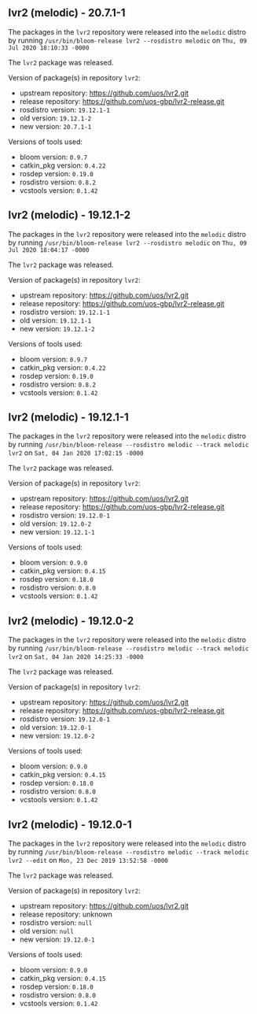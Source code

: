 ## lvr2 (melodic) - 20.7.1-1

The packages in the `lvr2` repository were released into the `melodic` distro by running `/usr/bin/bloom-release lvr2 --rosdistro melodic` on `Thu, 09 Jul 2020 18:10:33 -0000`

The `lvr2` package was released.

Version of package(s) in repository `lvr2`:

- upstream repository: https://github.com/uos/lvr2.git
- release repository: https://github.com/uos-gbp/lvr2-release.git
- rosdistro version: `19.12.1-1`
- old version: `19.12.1-2`
- new version: `20.7.1-1`

Versions of tools used:

- bloom version: `0.9.7`
- catkin_pkg version: `0.4.22`
- rosdep version: `0.19.0`
- rosdistro version: `0.8.2`
- vcstools version: `0.1.42`


## lvr2 (melodic) - 19.12.1-2

The packages in the `lvr2` repository were released into the `melodic` distro by running `/usr/bin/bloom-release lvr2 --rosdistro melodic` on `Thu, 09 Jul 2020 18:04:17 -0000`

The `lvr2` package was released.

Version of package(s) in repository `lvr2`:

- upstream repository: https://github.com/uos/lvr2.git
- release repository: https://github.com/uos-gbp/lvr2-release.git
- rosdistro version: `19.12.1-1`
- old version: `19.12.1-1`
- new version: `19.12.1-2`

Versions of tools used:

- bloom version: `0.9.7`
- catkin_pkg version: `0.4.22`
- rosdep version: `0.19.0`
- rosdistro version: `0.8.2`
- vcstools version: `0.1.42`


## lvr2 (melodic) - 19.12.1-1

The packages in the `lvr2` repository were released into the `melodic` distro by running `/usr/bin/bloom-release --rosdistro melodic --track melodic lvr2` on `Sat, 04 Jan 2020 17:02:15 -0000`

The `lvr2` package was released.

Version of package(s) in repository `lvr2`:

- upstream repository: https://github.com/uos/lvr2.git
- release repository: https://github.com/uos-gbp/lvr2-release.git
- rosdistro version: `19.12.0-1`
- old version: `19.12.0-2`
- new version: `19.12.1-1`

Versions of tools used:

- bloom version: `0.9.0`
- catkin_pkg version: `0.4.15`
- rosdep version: `0.18.0`
- rosdistro version: `0.8.0`
- vcstools version: `0.1.42`


## lvr2 (melodic) - 19.12.0-2

The packages in the `lvr2` repository were released into the `melodic` distro by running `/usr/bin/bloom-release --rosdistro melodic --track melodic lvr2` on `Sat, 04 Jan 2020 14:25:33 -0000`

The `lvr2` package was released.

Version of package(s) in repository `lvr2`:

- upstream repository: https://github.com/uos/lvr2.git
- release repository: https://github.com/uos-gbp/lvr2-release.git
- rosdistro version: `19.12.0-1`
- old version: `19.12.0-1`
- new version: `19.12.0-2`

Versions of tools used:

- bloom version: `0.9.0`
- catkin_pkg version: `0.4.15`
- rosdep version: `0.18.0`
- rosdistro version: `0.8.0`
- vcstools version: `0.1.42`


## lvr2 (melodic) - 19.12.0-1

The packages in the `lvr2` repository were released into the `melodic` distro by running `/usr/bin/bloom-release --rosdistro melodic --track melodic lvr2 --edit` on `Mon, 23 Dec 2019 13:52:58 -0000`

The `lvr2` package was released.

Version of package(s) in repository `lvr2`:

- upstream repository: https://github.com/uos/lvr2.git
- release repository: unknown
- rosdistro version: `null`
- old version: `null`
- new version: `19.12.0-1`

Versions of tools used:

- bloom version: `0.9.0`
- catkin_pkg version: `0.4.15`
- rosdep version: `0.18.0`
- rosdistro version: `0.8.0`
- vcstools version: `0.1.42`


